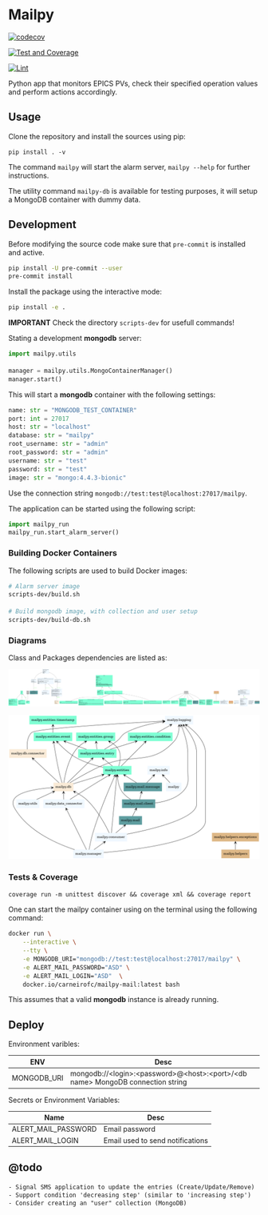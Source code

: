 # Mailpy

[![codecov](https://codecov.io/gh/carneirofc/mailpy-monitor/branch/master/graph/badge.svg?token=DRM1BMIO9G)](https://codecov.io/gh/carneirofc/mailpy-monitor)

[![Test and Coverage](https://github.com/carneirofc/mailpy-monitor/actions/workflows/tests.yml/badge.svg)](https://github.com/carneirofc/mailpy-monitor/actions/workflows/tests.yml)

[![Lint](https://github.com/carneirofc/mailpy-monitor/actions/workflows/lint.yml/badge.svg)](https://github.com/carneirofc/mailpy-monitor/actions/workflows/lint.yml)

Python app that monitors EPICS PVs, check their specified operation values and perform actions accordingly.

## Usage
Clone the repository and install the sources using pip:
```command
pip install . -v
```

The command `mailpy` will start the alarm server, `mailpy --help` for further instructions.

The utility command `mailpy-db` is available for testing purposes, it will setup a MongoDB container with dummy data.

## Development

Before modifying the source code make sure that `pre-commit` is installed and active.

```bash
pip install -U pre-commit --user
pre-commit install
```

Install the package using the interactive mode:
```bash
pip install -e .
```
**IMPORTANT** Check the directory `scripts-dev` for usefull commands!

Stating a development **mongodb** server:
```python
import mailpy.utils

manager = mailpy.utils.MongoContainerManager()
manager.start()
```
This will start a **mongodb** container with the following settings:
```python
name: str = "MONGODB_TEST_CONTAINER"
port: int = 27017
host: str = "localhost"
database: str = "mailpy"
root_username: str = "admin"
root_password: str = "admin"
username: str = "test"
password: str = "test"
image: str = "mongo:4.4.3-bionic"
```
Use the connection string `mongodb://test:test@localhost:27017/mailpy`.

The application can be started using the following script:

```python
import mailpy_run
mailpy_run.start_alarm_server()
```

### Building Docker Containers
The following scripts are used to build Docker images:

```bash
# Alarm server image
scripts-dev/build.sh

# Build mongodb image, with collection and user setup
scripts-dev/build-db.sh
```

### Diagrams
Class and Packages dependencies are listed as:

![](docs/classes_mailpy.png)

![](docs/packages_mailpy.png)

### Tests & Coverage
```
coverage run -m unittest discover && coverage xml && coverage report
```

One can start the mailpy container using on the terminal using the following command:
```bash
docker run \
    --interactive \
    --tty \
    -e MONGODB_URI="mongodb://test:test@localhost:27017/mailpy" \
    -e ALERT_MAIL_PASSWORD="ASD" \
    -e ALERT_MAIL_LOGIN="ASD"  \
    docker.io/carneirofc/mailpy-mail:latest bash
```
This assumes that a valid **mongodb** instance is already running.

## Deploy

Environment varibles:

| ENV         | Desc                                                                                |
| ----------- | ----------------------------------------------------------------------------------- |
| MONGODB_URI | mongodb://\<login>:\<password>@\<host>:\<port>/\<db name> MongoDB connection string |

Secrets or Environment Variables:

| Name                | Desc                             |
| ------------------- | -------------------------------- |
| ALERT_MAIL_PASSWORD | Email password                   |
| ALERT_MAIL_LOGIN    | Email used to send notifications |

## @todo

    - Signal SMS application to update the entries (Create/Update/Remove)
    - Support condition 'decreasing step' (similar to 'increasing step')
    - Consider creating an "user" collection (MongoDB)
